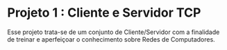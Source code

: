 # Projeto 1 : Cliente e Servidor TCP

Esse projeto trata-se de um conjunto de Cliente/Servidor com a finalidade
de treinar e aperfeiçoar o conhecimento sobre Redes de Computadores.
